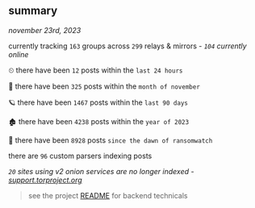 
## summary
_november 23rd, 2023_

currently tracking `163` groups across `299` relays & mirrors - _`104` currently online_

⏲ there have been `12` posts within the `last 24 hours`

🦈 there have been `325` posts within the `month of november`

🪐 there have been `1467` posts within the `last 90 days`

🏚 there have been `4238` posts within the `year of 2023`

🦕 there have been `8928` posts `since the dawn of ransomwatch`

there are `96` custom parsers indexing posts

_`20` sites using v2 onion services are no longer indexed - [support.torproject.org](https://support.torproject.org/onionservices/v2-deprecation/)_

> see the project [README](https://github.com/joshhighet/ransomwatch#ransomwatch--) for backend technicals
